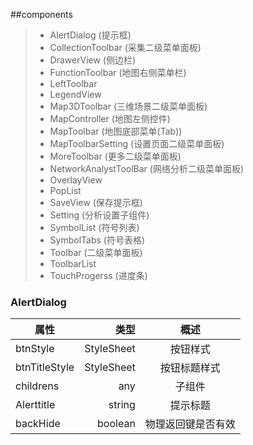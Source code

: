 ##components


> * AlertDialog             (提示框)
> * CollectionToolbar       (采集二级菜单面板)
> * DrawerView              (侧边栏)
> * FunctionToolbar         (地图右侧菜单栏)
> * LeftToolbar
> * LegendView
> * Map3DToolbar            (三维场景二级菜单面板)
> * MapController           (地图左侧控件)
> * MapToolbar              (地图底部菜单(Tab))
> * MapToolbarSetting       (设置页面二级菜单面板)
> * MoreToolbar             (更多二级菜单面板)
> * NetworkAnalystToolBar   (网络分析二级菜单面板)
> * OverlayView
> * PopList
> * SaveView                (保存提示框)
> * Setting                 (分析设置子组件)
> * SymbolList              (符号列表)
> * SymbolTabs              (符号表格)
> * Toolbar                 (二级菜单面板)
> * ToolbarList
> * TouchProgerss           (进度条)




### AlertDialog
| 属性        | 类型   |  概述  |
| --------   | -----:  | :----:  |
| btnStyle                 |   StyleSheet  |   按钮样式         |
| btnTitleStyle            |   StyleSheet  |   按钮标题样式     |
| childrens                |   any     |   子组件              |
| Alerttitle               |   string  |   提示标题             |
| backHide                 |   boolean |   物理返回键是否有效    |
